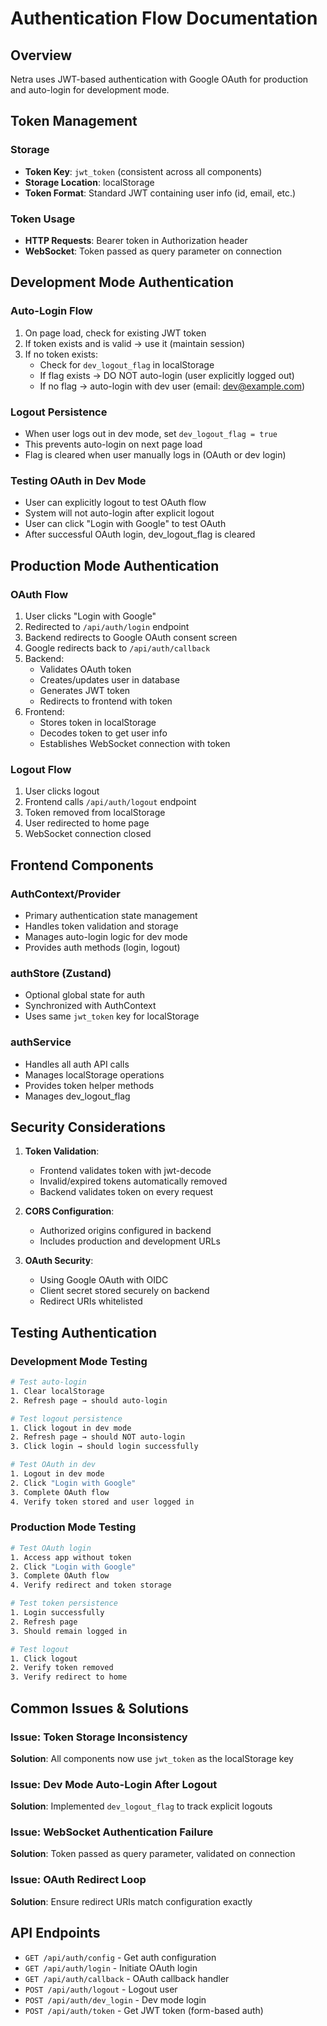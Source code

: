 # Authentication Flow Documentation

## Overview
Netra uses JWT-based authentication with Google OAuth for production and auto-login for development mode.

## Token Management

### Storage
- **Token Key**: `jwt_token` (consistent across all components)
- **Storage Location**: localStorage
- **Token Format**: Standard JWT containing user info (id, email, etc.)

### Token Usage
- **HTTP Requests**: Bearer token in Authorization header
- **WebSocket**: Token passed as query parameter on connection

## Development Mode Authentication

### Auto-Login Flow
1. On page load, check for existing JWT token
2. If token exists and is valid → use it (maintain session)
3. If no token exists:
   - Check for `dev_logout_flag` in localStorage
   - If flag exists → DO NOT auto-login (user explicitly logged out)
   - If no flag → auto-login with dev user (email: dev@example.com)

### Logout Persistence
- When user logs out in dev mode, set `dev_logout_flag = true`
- This prevents auto-login on next page load
- Flag is cleared when user manually logs in (OAuth or dev login)

### Testing OAuth in Dev Mode
- User can explicitly logout to test OAuth flow
- System will not auto-login after explicit logout
- User can click "Login with Google" to test OAuth
- After successful OAuth login, dev_logout_flag is cleared

## Production Mode Authentication

### OAuth Flow
1. User clicks "Login with Google"
2. Redirected to `/api/auth/login` endpoint
3. Backend redirects to Google OAuth consent screen
4. Google redirects back to `/api/auth/callback`
5. Backend:
   - Validates OAuth token
   - Creates/updates user in database
   - Generates JWT token
   - Redirects to frontend with token
6. Frontend:
   - Stores token in localStorage
   - Decodes token to get user info
   - Establishes WebSocket connection with token

### Logout Flow
1. User clicks logout
2. Frontend calls `/api/auth/logout` endpoint
3. Token removed from localStorage
4. User redirected to home page
5. WebSocket connection closed

## Frontend Components

### AuthContext/Provider
- Primary authentication state management
- Handles token validation and storage
- Manages auto-login logic for dev mode
- Provides auth methods (login, logout)

### authStore (Zustand)
- Optional global state for auth
- Synchronized with AuthContext
- Uses same `jwt_token` key for localStorage

### authService
- Handles all auth API calls
- Manages localStorage operations
- Provides token helper methods
- Manages dev_logout_flag

## Security Considerations

1. **Token Validation**:
   - Frontend validates token with jwt-decode
   - Invalid/expired tokens automatically removed
   - Backend validates token on every request

2. **CORS Configuration**:
   - Authorized origins configured in backend
   - Includes production and development URLs

3. **OAuth Security**:
   - Using Google OAuth with OIDC
   - Client secret stored securely on backend
   - Redirect URIs whitelisted

## Testing Authentication

### Development Mode Testing
```bash
# Test auto-login
1. Clear localStorage
2. Refresh page → should auto-login

# Test logout persistence
1. Click logout in dev mode
2. Refresh page → should NOT auto-login
3. Click login → should login successfully

# Test OAuth in dev
1. Logout in dev mode
2. Click "Login with Google"
3. Complete OAuth flow
4. Verify token stored and user logged in
```

### Production Mode Testing
```bash
# Test OAuth login
1. Access app without token
2. Click "Login with Google"
3. Complete OAuth flow
4. Verify redirect and token storage

# Test token persistence
1. Login successfully
2. Refresh page
3. Should remain logged in

# Test logout
1. Click logout
2. Verify token removed
3. Verify redirect to home
```

## Common Issues & Solutions

### Issue: Token Storage Inconsistency
**Solution**: All components now use `jwt_token` as the localStorage key

### Issue: Dev Mode Auto-Login After Logout
**Solution**: Implemented `dev_logout_flag` to track explicit logouts

### Issue: WebSocket Authentication Failure
**Solution**: Token passed as query parameter, validated on connection

### Issue: OAuth Redirect Loop
**Solution**: Ensure redirect URIs match configuration exactly

## API Endpoints

- `GET /api/auth/config` - Get auth configuration
- `GET /api/auth/login` - Initiate OAuth login
- `GET /api/auth/callback` - OAuth callback handler
- `POST /api/auth/logout` - Logout user
- `POST /api/auth/dev_login` - Dev mode login
- `POST /api/auth/token` - Get JWT token (form-based auth)